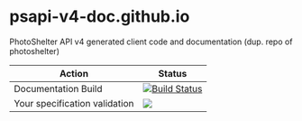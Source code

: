 # psapi-v4-doc.github.io 
PhotoShelter API v4 generated client code and documentation (dup. repo of photoshelter)

|  Action | Status  |
|---|---|
| Documentation Build  | [![Build Status](https://travis-ci.org/photoshelter-dev/psapi-v4-doc.github.io.svg?branch=master)](https://travis-ci.org/photoshelter-dev/psapi-v4-doc.github.io) |
| Your specification validation  | <img src="http://online.swagger.io/validator?url=https://github.com/photoshelter-dev/psapi-v4-doc.github.io/blob/chun/photoshelter.json" />  |
